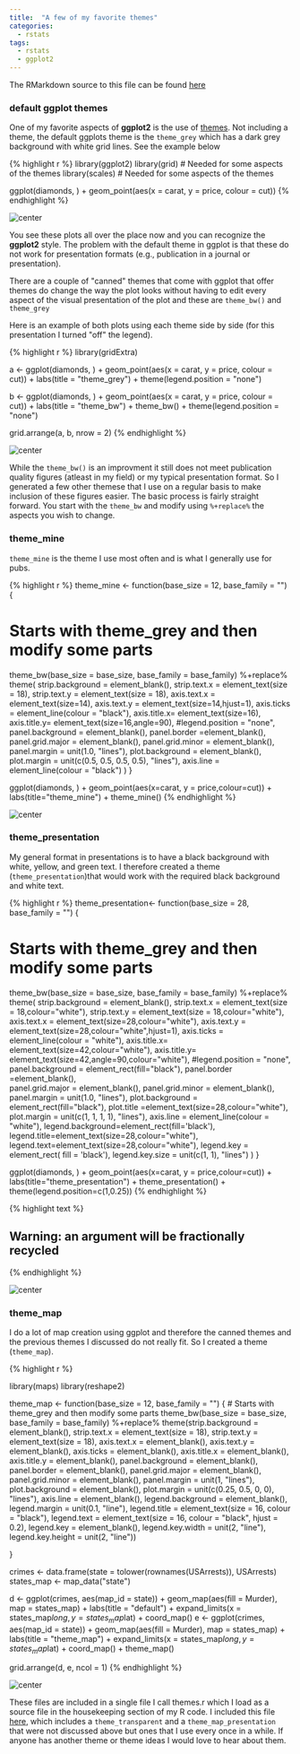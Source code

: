 ```yaml
---
title:  "A few of my favorite themes"
categories:
  - rstats
tags:
  - rstats
  - ggplot2
---
```


The RMarkdown source to this file can be found [here](\Rmd\2014-06-10-favorite-themes.Rmd)

### default ggplot themes
One of my favorite aspects of **ggplot2** is the use of [themes](http://docs.ggplot2.org/0.9.3/).  Not including a theme, the default ggplots theme is the ```theme_grey``` which has a dark grey background with white grid lines.  See the example below






{% highlight r %}
library(ggplot2)
library(grid)  # Needed for some aspects of the themes
library(scales)  # Needed for some aspects of the themes

ggplot(diamonds, ) + geom_point(aes(x = carat, y = price, colour = cut))
{% endhighlight %}

![center](/figs/2014-06-10-favorite-themes/unnamed-chunk-2.png) 


You see these plots all over the place now and you can recognize the **ggplot2** style.  The problem with the default theme in ggplot is that these do not work for presentation formats (e.g., publication in a journal or presentation).  

There are a couple of "canned" themes that come with ggplot that offer themes do change the way the plot looks without having to edit every aspect of the visual presentation of the plot and these are ```theme_bw()``` and ```theme_grey```

Here is an example of both plots using each theme side by side (for this presentation I turned "off" the legend).  

{% highlight r %}
library(gridExtra)

a <- ggplot(diamonds, ) + geom_point(aes(x = carat, y = price, colour = cut)) + 
    labs(title = "theme_grey") + theme(legend.position = "none")

b <- ggplot(diamonds, ) + geom_point(aes(x = carat, y = price, colour = cut)) + 
    labs(title = "theme_bw") + theme_bw() + theme(legend.position = "none")

grid.arrange(a, b, nrow = 2)
{% endhighlight %}

![center](/figs/2014-06-10-favorite-themes/unnamed-chunk-3.png) 


While the ```theme_bw()``` is an improvment it still does not meet publication quality figures (atleast in my field) or my typical presentation format.  So I generated a few other themese that I use on a regular basis to make inclusion of these figures easier.  The basic process is fairly straight forward.  You start with the ```theme_bw``` and modify using ```%+replace%``` the aspects you wish to change.  

### theme_mine
```theme_mine``` is the theme I use most often and is what I generally use for pubs.

{% highlight r %}
theme_mine <- function(base_size = 12, base_family = "") {
  # Starts with theme_grey and then modify some parts
  theme_bw(base_size = base_size, base_family = base_family) %+replace%
    theme(
      strip.background = element_blank(),
      strip.text.x = element_text(size = 18),
      strip.text.y = element_text(size = 18),
      axis.text.x = element_text(size=14),
      axis.text.y = element_text(size=14,hjust=1),
      axis.ticks =  element_line(colour = "black"), 
      axis.title.x= element_text(size=16),
      axis.title.y= element_text(size=16,angle=90),
      #legend.position = "none", 
      panel.background = element_blank(), 
      panel.border =element_blank(), 
      panel.grid.major = element_blank(), 
      panel.grid.minor = element_blank(), 
      panel.margin = unit(1.0, "lines"), 
      plot.background = element_blank(), 
      plot.margin = unit(c(0.5,  0.5, 0.5, 0.5), "lines"),
      axis.line = element_line(colour = "black")
    )
}


ggplot(diamonds, ) +
  geom_point(aes(x=carat, y = price,colour=cut)) +
  labs(title="theme_mine") +
  theme_mine()
{% endhighlight %}

![center](/figs/2014-06-10-favorite-themes/unnamed-chunk-4.png) 


### theme_presentation

My general format in presentations is to have a black background with white, yellow, and green text.   I therefore created a theme (```theme_presentation```)that would work with the required black background and white text.  


{% highlight r %}
theme_presentation<- function(base_size = 28, base_family = "") {
  # Starts with theme_grey and then modify some parts
  theme_bw(base_size = base_size, base_family = base_family) %+replace%
    theme(
      strip.background = element_blank(),
      strip.text.x = element_text(size = 18,colour="white"),
      strip.text.y = element_text(size = 18,colour="white"),
      axis.text.x = element_text(size=28,colour="white"),
      axis.text.y = element_text(size=28,colour="white",hjust=1),
      axis.ticks =  element_line(colour = "white"), 
      axis.title.x= element_text(size=42,colour="white"),
      axis.title.y= element_text(size=42,angle=90,colour="white"),
      #legend.position = "none", 
      panel.background = element_rect(fill="black"), 
      panel.border =element_blank(),  
      panel.grid.major = element_blank(), 
      panel.grid.minor = element_blank(), 
      panel.margin = unit(1.0, "lines"), 
      plot.background = element_rect(fill="black"), 
      plot.title =element_text(size=28,colour="white"), 
      plot.margin = unit(c(1,  1, 1, 1), "lines"),
      axis.line = element_line(colour = "white"),
      legend.background=element_rect(fill='black'),
      legend.title=element_text(size=28,colour="white"),
      legend.text=element_text(size=28,colour="white"),
      legend.key = element_rect( fill = 'black'),
      legend.key.size = unit(c(1, 1), "lines")
    )
}


ggplot(diamonds, ) +
  geom_point(aes(x=carat, y = price,colour=cut)) +
  labs(title="theme_presentation") +
  theme_presentation() + 
  theme(legend.position=c(1,0.25))
{% endhighlight %}



{% highlight text %}
## Warning: an argument will be fractionally recycled
{% endhighlight %}

![center](/figs/2014-06-10-favorite-themes/unnamed-chunk-5.png) 


### theme_map

I do a lot of map creation using ggplot and therefore the canned themes and the previous themes I discussed do not really fit.  So I created a theme (```theme_map```).  


{% highlight r %}

library(maps)
library(reshape2)

theme_map <- function(base_size = 12, base_family = "") {
    # Starts with theme_grey and then modify some parts
    theme_bw(base_size = base_size, base_family = base_family) %+replace% theme(strip.background = element_blank(), 
        strip.text.x = element_text(size = 18), strip.text.y = element_text(size = 18), 
        axis.text.x = element_blank(), axis.text.y = element_blank(), axis.ticks = element_blank(), 
        axis.title.x = element_blank(), axis.title.y = element_blank(), panel.background = element_blank(), 
        panel.border = element_blank(), panel.grid.major = element_blank(), 
        panel.grid.minor = element_blank(), panel.margin = unit(1, "lines"), 
        plot.background = element_blank(), plot.margin = unit(c(0.25, 0.5, 0, 
            0), "lines"), axis.line = element_blank(), legend.background = element_blank(), 
        legend.margin = unit(0.1, "line"), legend.title = element_text(size = 16, 
            colour = "black"), legend.text = element_text(size = 16, colour = "black", 
            hjust = 0.2), legend.key = element_blank(), legend.key.width = unit(2, 
            "line"), legend.key.height = unit(2, "line"))
    
}

crimes <- data.frame(state = tolower(rownames(USArrests)), USArrests)
states_map <- map_data("state")

d <- ggplot(crimes, aes(map_id = state)) + geom_map(aes(fill = Murder), map = states_map) + 
    labs(title = "default") + expand_limits(x = states_map$long, y = states_map$lat) + 
    coord_map()
e <- ggplot(crimes, aes(map_id = state)) + geom_map(aes(fill = Murder), map = states_map) + 
    labs(title = "theme_map") + expand_limits(x = states_map$long, y = states_map$lat) + 
    coord_map() + theme_map()

grid.arrange(d, e, ncol = 1)
{% endhighlight %}

![center](/figs/2014-06-10-favorite-themes/unnamed-chunk-6.png) 


These files are included in a single file I call themes.r which I load as a source file in the housekeeping section of my R code.  I included this file [here](\datasets\themes.R), which includes a ```theme_transparent``` and a ```theme_map_presentation``` that were not discussed above but ones that I use every once in a while.  If anyone has another theme or theme ideas I would love to hear about them.  

